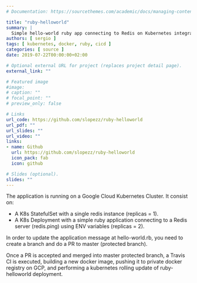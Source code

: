 ```yaml
---
# Documentation: https://sourcethemes.com/academic/docs/managing-content/

title: "ruby-helloworld"
summary: |
  Simple hello-world ruby app connecting to Redis on Kubernetes integrated with TravisCI.
authors: [ sergio ]
tags: [ kubernetes, docker, ruby, cicd ]
categories: [ source ]
date: 2019-07-22T00:00:00+02:00

# Optional external URL for project (replaces project detail page).
external_link: ""

# Featured image
#image:
# caption: ""
# focal_point: ""
# preview_only: false

# Links
url_code: https://github.com/slopezz/ruby-helloworld
url_pdf: ""
url_slides: ""
url_video: ""
links:
- name: Github
  url: https://github.com/slopezz/ruby-helloworld
  icon_pack: fab
  icon: github

# Slides (optional).
slides: ""
---
```


The application is running on a Google Cloud Kubernetes Cluster. It consist on:

 * A K8s StatefulSet with a single redis instance (replicas = 1).
 * A K8s Deployment with a simple ruby application connecting to a Redis server (redis.ping) using ENV variables (replicas = 2).

In order to update the application message at hello-world.rb, you need to create a branch and do a PR to master (protected branch).

Once a PR is accepted and merged into master protected branch, a Travis CI is executed, building a new docker image, pushing it to private docker registry on GCP, and performing a kubernetes rolling update of ruby-helloworld deployment.
